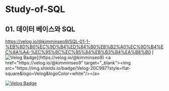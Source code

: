 # Study-of-SQL

## 01. 데이터 베이스와 SQL
https://velog.io/@kimminseo9/SQL-01-1-%EB%8D%B0%EC%9D%B4%ED%84%B0%EB%B2%A0%EC%9D%B4%EC%8A%A4-%EC%95%8C%EC%95%84%EB%B3%B4%EA%B8%B0
[![Velog Badge](https://img.shields.io/badge/Velog-20C997?style=flat&logo=Velog&logoColor=white&link=[https://velog.io](https://velog.io/@kimminseo9/posts)/@kimminseo9)](https://velog.io/@kimminseo9)
<a href="https://velog.io/@kimminseo9" target="_blank"><img src="https://img.shields.io/badge/Velog-20C997?style=flat-square&logo=Velog&logoColor=white"/></a>


[![Velog Badge](https://img.shields.io/badge/Velog-20C997?style=flat&logo=Velog&logoColor=white&link=https://velog.io/@kimminseo9/[SQL]-01.1-데이터베이스-알아보기)](https://velog.io/@kimminseo9/[SQL]-01.1-데이터베이스-알아보기)
